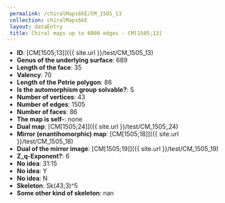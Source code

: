 ```yaml
--- 
 permalink: /chiralMaps6kE/CM_1505_13 
 collection: chiralMaps6kE
 layout: dataEntry
 title: Chiral maps up to 6000 edges - CM[1505;13]
---
```


- **ID**: [CM[1505;13]]({{ site.url }}/test/CM_1505_13)
- **Genus of the underlying surface**: 689
- **Length of the face**: 35
- **Valency**: 70
- **Length of the Petrie polygon**: 86
- **Is the automorphism group solvable?**: S
- **Number of vertices**: 43
- **Number of edges**: 1505
- **Number of faces**: 86
- **The map is self-**: none
- **Dual map**: [CM[1505;24]]({{ site.url }}/test/CM_1505_24)
- **Mirror (enantihomorphic) map**: [CM[1505;18]]({{ site.url }}/test/CM_1505_18)
- **Dual of the mirror image**: [CM[1505;19]]({{ site.url }}/test/CM_1505_19)
- **Z_q-Exponent?**: 6
- **No idea**:  31:15
- **No idea**: Y
- **No idea**: N
- **Skeleton**: Sk(43;3)^5
- **Some other kind of skeleton**: nan
